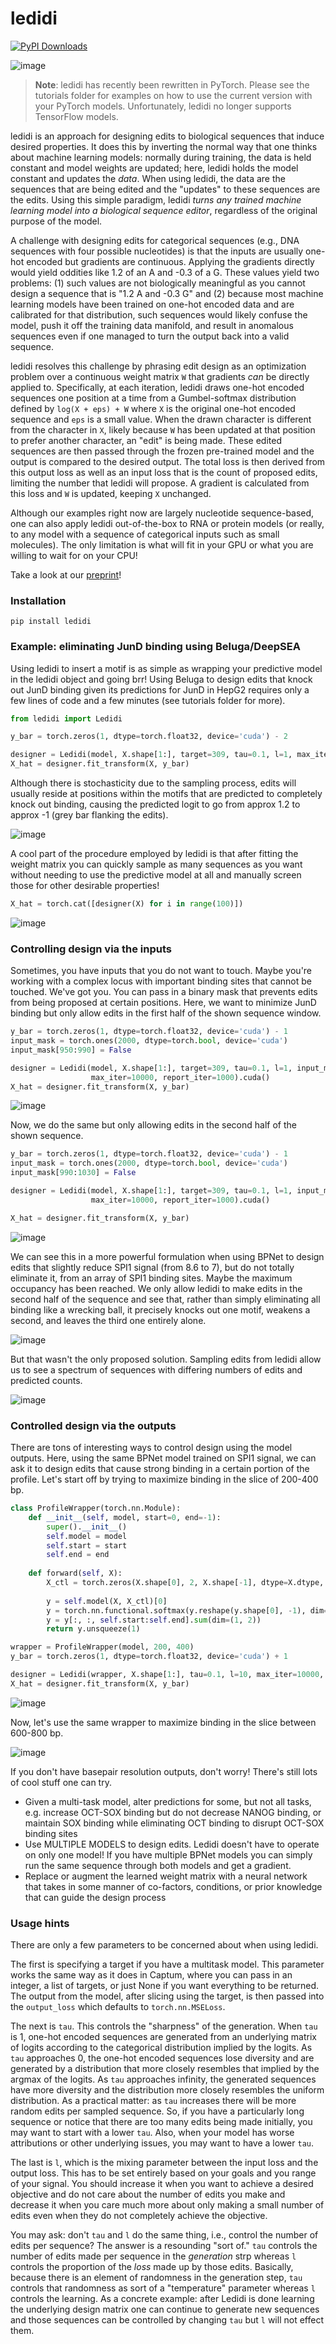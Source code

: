 # ledidi

[![PyPI Downloads](https://static.pepy.tech/badge/ledidi)](https://pepy.tech/projects/ledidi)

![image](https://github.com/user-attachments/assets/41ffe180-8171-4f28-a88e-41cc1c79985a)

> **Note**:
> ledidi has recently been rewritten in PyTorch. Please see the tutorials folder for examples on how to use the current version with your PyTorch models. Unfortunately, ledidi no longer supports TensorFlow models. 

ledidi is an approach for designing edits to biological sequences that induce desired properties. It does this by inverting the normal way that one thinks about machine learning models: normally during training, the data is held constant and model weights are updated; here, ledidi holds the model constant and updates the *data*. When using ledidi, the data are the sequences that are being edited and the "updates" to these sequences are the edits. Using this simple paradigm, ledidi *turns any trained machine learning model into a biological sequence editor*, regardless of the original purpose of the model. 

A challenge with designing edits for categorical sequences (e.g., DNA sequences with four possible nucleotides) is that the inputs are usually one-hot encoded but gradients are continuous. Applying the gradients directly would yield oddities like 1.2 of an A and -0.3 of a G. These values yield two problems: (1) such values are not biologically meaningful as you cannot design a sequence that is "1.2 A and -0.3 G" and (2) because most machine learning models have been trained on one-hot encoded data and are calibrated for that distribution, such sequences would likely confuse the model, push it off the training data manifold, and result in anomalous sequences even if one managed to turn the output back into a valid sequence.

ledidi resolves this challenge by phrasing edit design as an optimization problem over a continuous weight matrix `W` that gradients *can* be directly applied to. Specifically, at each iteration, ledidi draws one-hot encoded sequences one position at a time from a Gumbel-softmax distribution defined by `log(X + eps) + W` where `X` is the original one-hot encoded sequence and `eps` is a small value. When the drawn character is different from the character in `X`, likely because `W` has been updated at that position to prefer another character, an "edit" is being made. These edited sequences are then passed through the frozen pre-trained model and the output is compared to the desired output. The total loss is then derived from this output loss as well as an input loss that is the count of proposed edits, limiting the number that ledidi will propose. A gradient is calculated from this loss and `W` is updated, keeping `X` unchanged.

Although our examples right now are largely nucleotide sequence-based, one can also apply ledidi out-of-the-box to RNA or protein models (or really, to any model with a sequence of categorical inputs such as small molecules). The only limitation is what will fit in your GPU or what you are willing to wait for on your CPU!

Take a look at our [preprint](https://www.biorxiv.org/content/10.1101/2020.05.21.109686v1)!

### Installation
`pip install ledidi`

### Example: eliminating JunD binding using Beluga/DeepSEA

Using ledidi to insert a motif is as simple as wrapping your predictive model in the ledidi object and going brr! Using Beluga to design edits that knock out JunD binding given its predictions for JunD in HepG2 requires only a few lines of code and a few minutes (see tutorials folder for more).

```python
from ledidi import Ledidi

y_bar = torch.zeros(1, dtype=torch.float32, device='cuda') - 2

designer = Ledidi(model, X.shape[1:], target=309, tau=0.1, l=1, max_iter=20000, report_iter=1000).cuda()
X_hat = designer.fit_transform(X, y_bar)
```

Although there is stochasticity due to the sampling process, edits will usually reside at positions within the motifs that are predicted to completely knock out binding, causing the predicted logit to go from approx 1.2 to approx -1 (grey bar flanking the edits). 

![image](https://github.com/jmschrei/ledidi/assets/3916816/a81d814f-eea7-4738-b139-9a98744a736d)

A cool part of the procedure employed by ledidi is that after fitting the weight matrix you can quickly sample as many sequences as you want without needing to use the predictive model at all and manually screen those for other desirable properties!

```python
X_hat = torch.cat([designer(X) for i in range(100)])
```

![image](https://github.com/jmschrei/ledidi/assets/3916816/edb46b73-7db9-41d6-8f81-2d8179b7e255)

### Controlling design via the inputs

Sometimes, you have inputs that you do not want to touch. Maybe you're working with a complex locus with important binding sites that cannot be touched. We've got you. You can pass in a binary mask that prevents edits from being proposed at certain positions. Here, we want to minimize JunD binding but only allow edits in the first half of the shown sequence window. 

```python
y_bar = torch.zeros(1, dtype=torch.float32, device='cuda') - 1
input_mask = torch.ones(2000, dtype=torch.bool, device='cuda')
input_mask[950:990] = False

designer = Ledidi(model, X.shape[1:], target=309, tau=0.1, l=1, input_mask=input_mask,
                  max_iter=10000, report_iter=1000).cuda()
X_hat = designer.fit_transform(X, y_bar)
```

![image](https://github.com/jmschrei/ledidi/assets/3916816/6d8c2a16-7f07-4a08-80ae-8c3d9ec4cb52)

Now, we do the same but only allowing edits in the second half of the shown sequence.

```python
y_bar = torch.zeros(1, dtype=torch.float32, device='cuda') - 1
input_mask = torch.ones(2000, dtype=torch.bool, device='cuda')
input_mask[990:1030] = False

designer = Ledidi(model, X.shape[1:], target=309, tau=0.1, l=1, input_mask=input_mask,
                  max_iter=10000, report_iter=1000).cuda()

X_hat = designer.fit_transform(X, y_bar)
```

![image](https://github.com/jmschrei/ledidi/assets/3916816/0e455622-ac34-4b7e-b195-1aa2fd8215e7)

We can see this in a more powerful formulation when using BPNet to design edits that slightly reduce SPI1 signal (from 8.6 to 7), but do not totally eliminate it, from an array of SPI1 binding sites. Maybe the maximum occupancy has been reached. We only allow ledidi to make edits in the second half of the sequence and see that, rather than simply eliminating all binding like a wrecking ball, it precisely knocks out one motif, weakens a second, and leaves the third one entirely alone. 

![image](https://github.com/jmschrei/ledidi/assets/3916816/71bd9ced-8515-4dcc-9352-491604a5b6ff)

But that wasn't the only proposed solution. Sampling edits from ledidi allow us to see a spectrum of sequences with differing numbers of edits and predicted counts.

![image](https://github.com/jmschrei/ledidi/assets/3916816/45c4cab5-eb41-4341-ab50-6c433f85516c)

### Controlled design via the outputs

There are tons of interesting ways to control design using the model outputs. Here, using the same BPNet model trained on SPI1 signal, we can ask it to design edits that cause strong binding in a certain portion of the profile. Let's start off by trying to maximize binding in the slice of 200-400 bp.

```python
class ProfileWrapper(torch.nn.Module):
    def __init__(self, model, start=0, end=-1):
        super().__init__()
        self.model = model
        self.start = start
        self.end = end
    
    def forward(self, X):
        X_ctl = torch.zeros(X.shape[0], 2, X.shape[-1], dtype=X.dtype, device=X.device)
        
        y = self.model(X, X_ctl)[0]
        y = torch.nn.functional.softmax(y.reshape(y.shape[0], -1), dim=-1).reshape(*y.shape)
        y = y[:, :, self.start:self.end].sum(dim=(1, 2))
        return y.unsqueeze(1)

wrapper = ProfileWrapper(model, 200, 400)
y_bar = torch.zeros(1, dtype=torch.float32, device='cuda') + 1

designer = Ledidi(wrapper, X.shape[1:], tau=0.1, l=10, max_iter=10000, report_iter=1000).cuda()
X_hat = designer.fit_transform(X, y_bar)
```

![image](https://github.com/jmschrei/ledidi/assets/3916816/cdf1bc0c-9307-44ae-9fc9-c492a9bc66e2)

Now, let's use the same wrapper to maximize binding in the slice between 600-800 bp.

![image](https://github.com/jmschrei/ledidi/assets/3916816/f2afc4bd-beca-48fa-8d54-96a8bc22ce7b)

If you don't have basepair resolution outputs, don't worry! There's still lots of cool stuff one can try.

- Given a multi-task model, alter predictions for some, but not all tasks, e.g. increase OCT-SOX binding but do not decrease NANOG binding, or maintain SOX binding while eliminating OCT binding to disrupt OCT-SOX binding sites
- Use MULTIPLE MODELS to design edits. Ledidi doesn't have to operate on only one model! If you have multiple BPNet models you can simply run the same sequence through both models and get a gradient.
- Replace or augment the learned weight matrix with a neural network that takes in some manner of co-factors, conditions, or prior knowledge that can guide the design process

### Usage hints

There are only a few parameters to be concerned about when using ledidi.

The first is specifying a target if you have a multitask model. This parameter works the same way as it does in Captum, where you can pass in an integer, a list of targets, or just None if you want everything to be returned. The output from the model, after slicing using the target, is then passed into the `output_loss` which defaults to `torch.nn.MSELoss`. 

The next is `tau`. This controls the "sharpness" of the generation. When `tau` is 1, one-hot encoded sequences are generated from an underlying matrix of logits according to the categorical distribution implied by the logits. As `tau` approaches 0, the one-hot encoded sequences lose diversity and are generated by a distribution that more closely resembles that implied by the argmax of the logits. As `tau` approaches infinity, the generated sequences have more diversity and the distribution more closely resembles the uniform distribution. As a practical matter: as `tau` increases there will be more random edits per sampled sequence. So, if you have a particularly long sequence or notice that there are too many edits being made initially, you may want to start with a lower `tau`. Also, when your model has worse attributions or other underlying issues, you may want to have a lower `tau`.

The last is `l`, which is the mixing parameter between the input loss and the output loss. This has to be set entirely based on your goals and you range of your signal. You should increase it when you want to achieve a desired objective and do not care about the number of edits you make and decrease it when you care much more about only making a small number of edits even when they do not completely achieve the objective.

You may ask: don't `tau` and `l` do the same thing, i.e., control the number of edits per sequence? The answer is a resounding "sort of." `tau` controls the number of edits made per sequence in the <i>generation</i> strp whereas `l` controls the proportion of the <i>loss</i> made up by those edits. Basically, because there is an element of randomness in the generation step, `tau` controls that randomness as sort of a "temperature" parameter whereas `l` controls the learning. As a concrete example: after Ledidi is done learning the underlying design matrix one can continue to generate new sequences and those sequences can be controlled by changing `tau` but `l` will not effect them.

